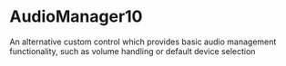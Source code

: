 # AudioManager10
An alternative custom control which provides basic audio management functionality, such as volume handling or default device selection
